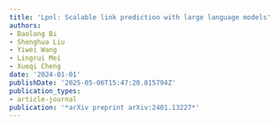 ```yaml
---
title: 'Lpnl: Scalable link prediction with large language models'
authors:
- Baolong Bi
- Shenghua Liu
- Yiwei Wang
- Lingrui Mei
- Xueqi Cheng
date: '2024-01-01'
publishDate: '2025-05-06T15:47:20.815794Z'
publication_types:
- article-journal
publication: '*arXiv preprint arXiv:2401.13227*'
---
```

